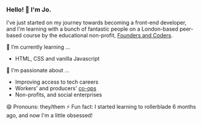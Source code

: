 ### Hello! 👋 I'm Jo.

I've just started on my journey towards becoming a front-end developer, and I'm learning with a bunch of fantastic people on a London-based peer-based course by the educational non-profit, [Founders and Coders](https://www.foundersandcoders.com). 

🌱 I’m currently learning ...
* HTML, CSS and vanilla Javascript

💬 I'm passionate about ...
* Improving access to tech careers
* Workers' and producers' [co-ops](https://www.uk.coop/)
* Non-profits, and social enterprises

😄 Pronouns: they/them
⚡ Fun fact: I started learning to rollerblade 6 months ago, and now I'm a little obsessed!

